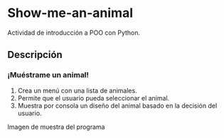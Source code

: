 # Show-me-an-animal
Actividad de introducción a POO con Python.

## Descripción
### ¡Muéstrame un animal!

1. Crea un menú con una lista de animales.
2. Permite que el usuario pueda seleccionar el animal.
3. Muestra por consola un diseño del animal basado en la decisión del usuario.

Imagen de muestra del programa
